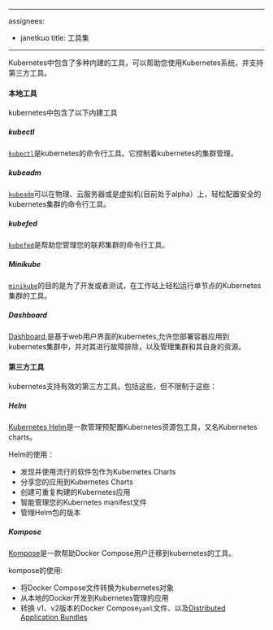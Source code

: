 <!--
---
assignees:
- janetkuo
title: Tools
---
-->

---
assignees:
- janetkuo
title: 工具集
---

<!--
Kubernetes contains several built-in tools to help you work with the Kubernetes system, and also supports third-party tooling.
-->

Kubernetes中包含了多种内建的工具，可以帮助您使用Kubernetes系统，并支持第三方工具。

<!--
#### Native Tools

Kubernetes contains the following built-in tools:
-->

#### 本地工具

kubernetes中包含了以下内建工具

<!--
##### Kubectl 

[`kubectl`](/docs/user-guide/kubectl/) is the command line tool for Kubernetes. It controls the Kubernetes cluster manager.
-->

##### kubectl

[`kubectl`](/docs/user-guide/kubectl/)是kubernetes的命令行工具。它控制着kubernetes的集群管理。

<!--
##### Kubeadm 

[`kubeadm`](/docs/getting-started-guides/kubeadm/) is the command line tool for easily provisioning a secure Kubernetes cluster on top of physical or cloud servers or virtual machines (currently in alpha).
-->

##### kubeadm

[`kubeadm`](/docs/getting-started-guides/kubeadm/)可以在物理、云服务器或是虚拟机(目前处于alpha）上，轻松配置安全的kubernetes集群的命令行工具。

<!--
##### Kubefed

[`kubefed`](/docs/tutorials/federation/set-up-cluster-federation-kubefed/) is the command line tool
to help you administrate your federated clusters.
-->

##### kubefed

[`kubefed`](/docs/tutorials/federation/set-up-cluster-federation-kubefed/)是帮助您管理您的联邦集群的命令行工具。

<!--
##### Minikube

[`minikube`](/docs/getting-started-guides/minikube/) is a tool that makes it
easy to run a single-node Kubernetes cluster locally on your workstation for
development and testing purposes.
-->

##### Minikube

[`minikube`](/docs/getting-started-guides/minikube/)的目的是为了开发或者测试，在工作站上轻松运行单节点的Kubernetes集群的工具。
<!--
##### Dashboard 

[Dashboard](/docs/tasks/web-ui-dashboard/), the web-based user interface of Kubernetes, allows you to deploy containerized applications
to a Kubernetes cluster, troubleshoot them, and manage the cluster and its resources itself. 
-->

##### Dashboard

[Dashboard](/docs/tasks/web-ui-dashboard/),是基于web用户界面的kubernetes,允许您部署容器应用到kubernetes集群中，并对其进行故障排除，以及管理集群和其自身的资源。

<!--
#### Third-Party Tools

Kubernetes supports various third-party tools. These include, but are not limited to:
-->

#### 第三方工具

kubernetes支持有效的第三方工具。包括这些，但不限制于这些：

<!--
##### Helm

[Kubernetes Helm](https://github.com/kubernetes/helm) is a tool for managing packages of pre-configured
Kubernetes resources, aka Kubernetes charts.

Use Helm to: 

* Find and use popular software packaged as Kubernetes charts
* Share your own applications as Kubernetes charts
* Create reproducible builds of your Kubernetes applications
* Intelligently manage your Kubernetes manifest files
* Manage releases of Helm packages
-->

##### Helm

[Kubernetes Helm](https://github.com/kubernetes/helm)是一款管理预配置Kubernetes资源包工具，又名Kubernetes charts。

Helm的使用：

* 发现并使用流行的软件包作为Kubernetes Charts
* 分享您的应用到Kubernetes Charts
* 创建可重复构建的Kubernetes应用
* 智能管理您的Kubernetes manifest文件
* 管理Helm包的版本
<!--
##### Kompose 

[Kompose](https://github.com/kubernetes-incubator/kompose) is a tool to help Docker Compose users move to Kubernetes. 

Use Kompose to:

* Translate a Docker Compose file into Kubernetes objects
* Go from local Docker development to managing your application via Kubernetes
* Convert v1 or v2 Docker Compose `yaml` files or [Distributed Application Bundles](https://docs.docker.com/compose/bundles/)
-->

##### Kompose

[Kompose](https://github.com/kubernetes-incubator/kompose)是一款帮助Docker Compose用户迁移到kubernetes的工具。

kompose的使用:

* 将Docker Compose文件转换为kubernetes对象
* 从本地的Docker开发到Kubernetes管理的应用
* 转换 v1、v2版本的Docker Compose`yaml`文件、以及[Distributed Application Bundles](https://docs.docker.com/compose/bundles/)

